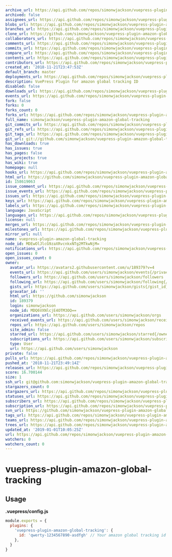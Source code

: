 ```yaml
---
archive_url: https://api.github.com/repos/simonwjackson/vuepress-plugin-amazon-global-tracking/{archive_format}{/ref}
archived: false
assignees_url: https://api.github.com/repos/simonwjackson/vuepress-plugin-amazon-global-tracking/assignees{/user}
blobs_url: https://api.github.com/repos/simonwjackson/vuepress-plugin-amazon-global-tracking/git/blobs{/sha}
branches_url: https://api.github.com/repos/simonwjackson/vuepress-plugin-amazon-global-tracking/branches{/branch}
clone_url: https://github.com/simonwjackson/vuepress-plugin-amazon-global-tracking.git
collaborators_url: https://api.github.com/repos/simonwjackson/vuepress-plugin-amazon-global-tracking/collaborators{/collaborator}
comments_url: https://api.github.com/repos/simonwjackson/vuepress-plugin-amazon-global-tracking/comments{/number}
commits_url: https://api.github.com/repos/simonwjackson/vuepress-plugin-amazon-global-tracking/commits{/sha}
compare_url: https://api.github.com/repos/simonwjackson/vuepress-plugin-amazon-global-tracking/compare/{base}...{head}
contents_url: https://api.github.com/repos/simonwjackson/vuepress-plugin-amazon-global-tracking/contents/{+path}
contributors_url: https://api.github.com/repos/simonwjackson/vuepress-plugin-amazon-global-tracking/contributors
created_at: '2018-11-21T23:47:53Z'
default_branch: master
deployments_url: https://api.github.com/repos/simonwjackson/vuepress-plugin-amazon-global-tracking/deployments
description: VuePress Plugin for amazon global tracking ID
disabled: false
downloads_url: https://api.github.com/repos/simonwjackson/vuepress-plugin-amazon-global-tracking/downloads
events_url: https://api.github.com/repos/simonwjackson/vuepress-plugin-amazon-global-tracking/events
fork: false
forks: 0
forks_count: 0
forks_url: https://api.github.com/repos/simonwjackson/vuepress-plugin-amazon-global-tracking/forks
full_name: simonwjackson/vuepress-plugin-amazon-global-tracking
git_commits_url: https://api.github.com/repos/simonwjackson/vuepress-plugin-amazon-global-tracking/git/commits{/sha}
git_refs_url: https://api.github.com/repos/simonwjackson/vuepress-plugin-amazon-global-tracking/git/refs{/sha}
git_tags_url: https://api.github.com/repos/simonwjackson/vuepress-plugin-amazon-global-tracking/git/tags{/sha}
git_url: git://github.com/simonwjackson/vuepress-plugin-amazon-global-tracking.git
has_downloads: true
has_issues: true
has_pages: false
has_projects: true
has_wiki: true
homepage: null
hooks_url: https://api.github.com/repos/simonwjackson/vuepress-plugin-amazon-global-tracking/hooks
html_url: https://github.com/simonwjackson/vuepress-plugin-amazon-global-tracking
id: 158619063
issue_comment_url: https://api.github.com/repos/simonwjackson/vuepress-plugin-amazon-global-tracking/issues/comments{/number}
issue_events_url: https://api.github.com/repos/simonwjackson/vuepress-plugin-amazon-global-tracking/issues/events{/number}
issues_url: https://api.github.com/repos/simonwjackson/vuepress-plugin-amazon-global-tracking/issues{/number}
keys_url: https://api.github.com/repos/simonwjackson/vuepress-plugin-amazon-global-tracking/keys{/key_id}
labels_url: https://api.github.com/repos/simonwjackson/vuepress-plugin-amazon-global-tracking/labels{/name}
language: JavaScript
languages_url: https://api.github.com/repos/simonwjackson/vuepress-plugin-amazon-global-tracking/languages
license: null
merges_url: https://api.github.com/repos/simonwjackson/vuepress-plugin-amazon-global-tracking/merges
milestones_url: https://api.github.com/repos/simonwjackson/vuepress-plugin-amazon-global-tracking/milestones{/number}
mirror_url: null
name: vuepress-plugin-amazon-global-tracking
node_id: MDEwOlJlcG9zaXRvcnkxNTg2MTkwNjM=
notifications_url: https://api.github.com/repos/simonwjackson/vuepress-plugin-amazon-global-tracking/notifications{?since,all,participating}
open_issues: 0
open_issues_count: 0
owner:
  avatar_url: https://avatars2.githubusercontent.com/u/189379?v=4
  events_url: https://api.github.com/users/simonwjackson/events{/privacy}
  followers_url: https://api.github.com/users/simonwjackson/followers
  following_url: https://api.github.com/users/simonwjackson/following{/other_user}
  gists_url: https://api.github.com/users/simonwjackson/gists{/gist_id}
  gravatar_id: ''
  html_url: https://github.com/simonwjackson
  id: 189379
  login: simonwjackson
  node_id: MDQ6VXNlcjE4OTM3OQ==
  organizations_url: https://api.github.com/users/simonwjackson/orgs
  received_events_url: https://api.github.com/users/simonwjackson/received_events
  repos_url: https://api.github.com/users/simonwjackson/repos
  site_admin: false
  starred_url: https://api.github.com/users/simonwjackson/starred{/owner}{/repo}
  subscriptions_url: https://api.github.com/users/simonwjackson/subscriptions
  type: User
  url: https://api.github.com/users/simonwjackson
private: false
pulls_url: https://api.github.com/repos/simonwjackson/vuepress-plugin-amazon-global-tracking/pulls{/number}
pushed_at: '2018-11-21T23:49:14Z'
releases_url: https://api.github.com/repos/simonwjackson/vuepress-plugin-amazon-global-tracking/releases{/id}
score: 16.700144
size: 1
ssh_url: git@github.com:simonwjackson/vuepress-plugin-amazon-global-tracking.git
stargazers_count: 0
stargazers_url: https://api.github.com/repos/simonwjackson/vuepress-plugin-amazon-global-tracking/stargazers
statuses_url: https://api.github.com/repos/simonwjackson/vuepress-plugin-amazon-global-tracking/statuses/{sha}
subscribers_url: https://api.github.com/repos/simonwjackson/vuepress-plugin-amazon-global-tracking/subscribers
subscription_url: https://api.github.com/repos/simonwjackson/vuepress-plugin-amazon-global-tracking/subscription
svn_url: https://github.com/simonwjackson/vuepress-plugin-amazon-global-tracking
tags_url: https://api.github.com/repos/simonwjackson/vuepress-plugin-amazon-global-tracking/tags
teams_url: https://api.github.com/repos/simonwjackson/vuepress-plugin-amazon-global-tracking/teams
trees_url: https://api.github.com/repos/simonwjackson/vuepress-plugin-amazon-global-tracking/git/trees{/sha}
updated_at: '2019-01-01T10:05:25Z'
url: https://api.github.com/repos/simonwjackson/vuepress-plugin-amazon-global-tracking
watchers: 0
watchers_count: 0
---
```


# vuepress-plugin-amazon-global-tracking

## Usage

**.vuepress/config.js**
```js
module.exports = {
  plugins: {
    'vuepress-plugin-amazon-global-tracking': {
      id: 'qwerty-1234567890-asdfgh' // Your amazon global tracking id
    },
  }
}
```